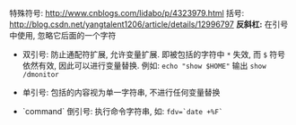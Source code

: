 特殊符号: http://www.cnblogs.com/lidabo/p/4323979.html
括号: http://blog.csdn.net/yangtalent1206/article/details/12996797
**反斜杠:** 在引号中使用, 忽略它后面的一个字符
- 双引号: 防止通配符扩展, 允许变量扩展. 
即被包括的字符中 `*` 失效, 而 `$` 符号依然有效, 因此可以进行变量替换. 
例如: `echo "show $HOME"` 输出 `show /dmonitor`

- 单引号: 包括的内容视为单一字符串, 不进行任何变量替换

- \`command\` 倒引号: 执行命令字符串, 如: ```fdv=`date +%F` ```

